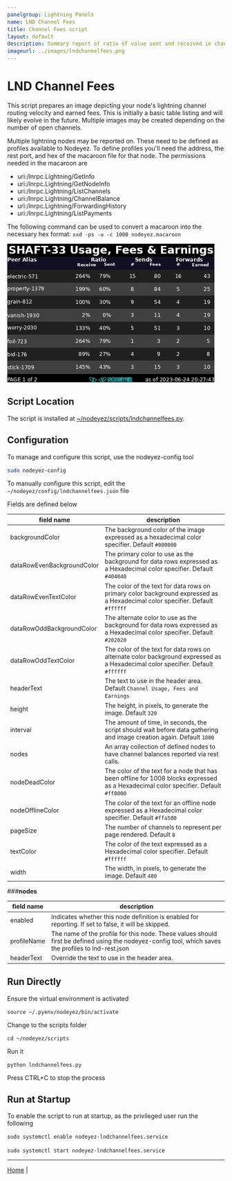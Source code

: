 ```yaml
---
panelgroup: Lightning Panels
name: LND Channel Fees
title: Channel Fees script
layout: default
description: Summary report of ratio of value sent and received in channel, fees paid and earned through channels
imageurl: ../images/lndchannelfees.png
---
```


# LND Channel Fees

This script prepares an image depicting your node's lightning channel routing
velocity and earned fees.  This is initially a basic table listing and will
likely evolve in the future.  Multiple images may be created depending on the
number of open channels.  

Multiple lightning nodes may be reported on. These need to be defined as profiles
available to Nodeyez.  To define profiles you'll need the address, the rest port,
and hex of the macaroon file for that node.  The permissions needed in the macaroon
are

- uri:/lnrpc.Lightning/GetInfo
- uri:/lnrpc.Lightning/GetNodeInfo
- uri:/lnrpc.Lightning/ListChannels
- uri:/lnrpc.Lightning/ChannelBalance
- uri:/lnrpc.Lightning/ForwardingHistory
- uri:/lnrpc.Lightning/ListPayments

The following command can be used to convert a macaroon into the necessary hex
format: `xxd -ps -u -c 1000 nodeyez.macaroon`

![sample image of channel fees](../images/lndchannelfees.png)

## Script Location

The script is installed at 
[~/nodeyez/scripts/lndchannelfees.py](../scripts/lndchannelfees.py).

## Configuration

To manage and configure this script, use the nodeyez-config tool

```sh
sudo nodeyez-config
```

To manually configure this script, edit the `~/nodeyez/config/lndchannelfees.json` file

Fields are defined below

| field name | description |
| --- | --- |
| backgroundColor | The background color of the image expressed as a hexadecimal color specifier. Default `#000000` |
| dataRowEvenBackgroundColor | The primary color to use as the background for data rows expressed as a Hexadecimal color specifier. Default `#404040` |
| dataRowEvenTextColor | The color of the text for data rows on primary color background expressed as a Hexadecimal color specifier. Default `#ffffff` |
| dataRowOddBackgroundColor | The alternate color to use as the background for data rows expressed as a Hexadecimal color specifier. Default `#202020` |
| dataRowOddTextColor | The color of the text for data rows on alternate color background expressed as a Hexadecimal color specifier. Default `#ffffff` |
| headerText | The text to use in the header area. Default `Channel Usage, Fees and Earnings` |
| height | The height, in pixels, to generate the image. Default `320` |
| interval | The amount of time, in seconds, the script should wait before data gathering and image creation again. Default `1800` |
| nodes | An array collection of defined nodes to have channel balances reported via rest calls. |
| nodeDeadColor | The color of the text for a node that has been offline for 1008 blocks expressed as a Hexadecimal color specifier. Default `#ff0000` |
| nodeOfflineColor | The color of the text for an offline node expressed as a Hexadecimal color specifier. Default `#ffa500` |
| pageSize | The number of channels to represent per page rendered. Default `8` |
| textColor | The color of the text expressed as a Hexadecimal color specifier. Default `#ffffff` |
| width | The width, in pixels, to generate the image. Default `480` |

###__nodes__

| field name | description |
| --- | --- |
| enabled | Indicates whether this node definition is enabled for reporting. If set to false, it will be skipped. |
| profileName | The name of the profile for this node. These values should first be defined using the nodeyez-config tool, which saves the profiles to lnd-rest.json |
| headerText | Override the text to use in the header area. |


## Run Directly

Ensure the virtual environment is activated
```shell
source ~/.pyenv/nodeyez/bin/activate
```

Change to the scripts folder
```shell
cd ~/nodeyez/scripts
```

Run it
```shell
python lndchannelfees.py
```

Press CTRL+C to stop the process

## Run at Startup

To enable the script to run at startup, as the privileged user run the following

```shell
sudo systemctl enable nodeyez-lndchannelfees.service

sudo systemctl start nodeyez-lndchannelfees.service
```

---

[Home](../) | 